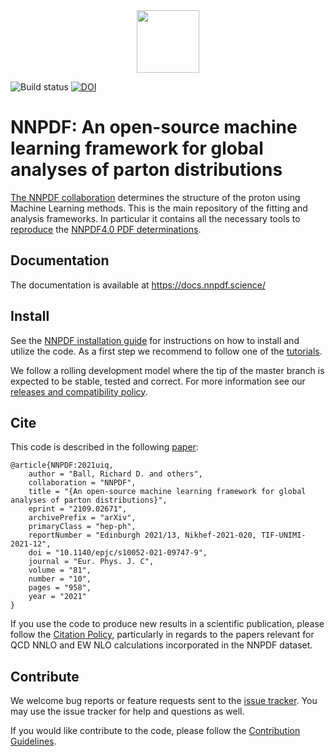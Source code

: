 <div align="center">
  <img src="doc/sphinx/source/_static/LogoNNPDF.png" height=100>
</div>

![Build status](https://github.com/NNPDF/nnpdf/actions/workflows/tests.yml/badge.svg)
[![DOI](https://zenodo.org/badge/118135201.svg)](https://zenodo.org/badge/latestdoi/118135201)

# NNPDF: An open-source machine learning framework for global analyses of parton distributions

[The NNPDF collaboration](http://nnpdf.science) determines the structure of the
proton using Machine Learning methods. This is the main repository of the
fitting and analysis frameworks. In particular it contains all the necessary
tools to [reproduce](https://docs.nnpdf.science/tutorials/reproduce.html) the
[NNPDF4.0 PDF determinations](https://arxiv.org/abs/2109.02653).

## Documentation

The documentation is available at <https://docs.nnpdf.science/>

## Install

See the [NNPDF installation guide](https://docs.nnpdf.science/get-started/installation.html)
for instructions on how to install and utilize the code.
As a first step we recommend to follow one of the [tutorials](https://docs.nnpdf.science/tutorials/run-fit.html).

We follow a rolling development model where the tip of the master branch is
expected to be stable, tested and correct. For more information see our
[releases and compatibility policy](https://docs.nnpdf.science/releases.html).

## Cite

This code is described in the following [paper](https://inspirehep.net/literature?sort=mostrecent&size=25&page=1&q=find%20eprint%202109.02671):

```
@article{NNPDF:2021uiq,
    author = "Ball, Richard D. and others",
    collaboration = "NNPDF",
    title = "{An open-source machine learning framework for global analyses of parton distributions}",
    eprint = "2109.02671",
    archivePrefix = "arXiv",
    primaryClass = "hep-ph",
    reportNumber = "Edinburgh 2021/13, Nikhef-2021-020, TIF-UNIMI-2021-12",
    doi = "10.1140/epjc/s10052-021-09747-9",
    journal = "Eur. Phys. J. C",
    volume = "81",
    number = "10",
    pages = "958",
    year = "2021"
}
```

If you use the code to produce new results in a scientific publication, please
follow the [Citation Policy](https://docs.nnpdf.science/get-started/cite.html),
particularly in regards to the papers relevant for QCD NNLO and EW NLO
calculations incorporated in the NNPDF dataset.

## Contribute

We welcome bug reports or feature requests sent to the [issue
tracker](https://github.com/NNPDF/nnpdf/issues). You may use the issue tracker
for help and questions as well.

If you would like contribute to the code, please follow the [Contribution
Guidelines](https://docs.nnpdf.science/contributing/index.html).
